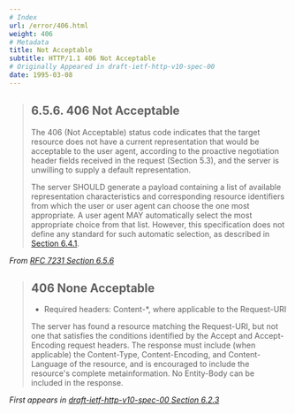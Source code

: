 ```yaml
---
# Index
url: /error/406.html
weight: 406
# Metadata
title: Not Acceptable
subtitle: HTTP/1.1 406 Not Acceptable
# Originally Appeared in draft-ietf-http-v10-spec-00
date: 1995-03-08
---
```


> ## 6.5.6.  406 Not Acceptable
>
> The 406 (Not Acceptable) status code indicates that the target
> resource does not have a current representation that would be
> acceptable to the user agent, according to the proactive negotiation
> header fields received in the request (Section 5.3), and the server
> is unwilling to supply a default representation.
>
> The server SHOULD generate a payload containing a list of available
> representation characteristics and corresponding resource identifiers
> from which the user or user agent can choose the one most
> appropriate.  A user agent MAY automatically select the most
> appropriate choice from that list.  However, this specification does
> not define any standard for such automatic selection, as described in
> [Section 6.4.1](https://tools.ietf.org/html/rfc7231#section-6.4.1).

<cite>From [RFC 7231 Section 6.5.6](https://tools.ietf.org/html/rfc7231#section-6.5.6)</cite>

> ## 406 None Acceptable
>
> - Required headers: Content-*, where applicable to the Request-URI
> 
> The server has found a resource matching the Request-URI, but not
> one that satisfies the conditions identified by the Accept and
> Accept-Encoding request headers. The response must include (when
> applicable) the Content-Type, Content-Encoding, and Content-Language
> of the resource, and is encouraged to include the
> resource's complete metainformation. No Entity-Body can be included
> in the response.

<cite>First appears in [draft-ietf-http-v10-spec-00 Section 6.2.3](https://tools.ietf.org/html/draft-ietf-http-v10-spec-00#section-6.2.3)</cite>
